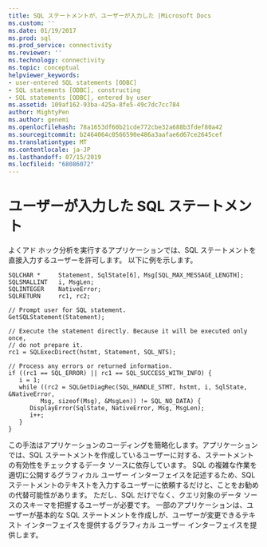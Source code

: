 ```yaml
---
title: SQL ステートメントが、ユーザーが入力した |Microsoft Docs
ms.custom: ''
ms.date: 01/19/2017
ms.prod: sql
ms.prod_service: connectivity
ms.reviewer: ''
ms.technology: connectivity
ms.topic: conceptual
helpviewer_keywords:
- user-entered SQL statements [ODBC]
- SQL statements [ODBC], constructing
- SQL statements [ODBC], entered by user
ms.assetid: 109af162-93ba-425a-8fe5-49c7dc7cc784
author: MightyPen
ms.author: genemi
ms.openlocfilehash: 78a1653df60b21cde772cbe32a688b3fdef80a42
ms.sourcegitcommit: b2464064c0566590e486a3aafae6d67ce2645cef
ms.translationtype: MT
ms.contentlocale: ja-JP
ms.lasthandoff: 07/15/2019
ms.locfileid: "68086072"
---
```

# <a name="sql-statements-entered-by-the-user"></a>ユーザーが入力した SQL ステートメント
よくアド ホック分析を実行するアプリケーションでは、SQL ステートメントを直接入力するユーザーを許可します。 以下に例を示します。  
  
```  
SQLCHAR *     Statement, SqlState[6], Msg[SQL_MAX_MESSAGE_LENGTH];  
SQLSMALLINT   i, MsgLen;  
SQLINTEGER    NativeError;  
SQLRETURN     rc1, rc2;  
  
// Prompt user for SQL statement.  
GetSQLStatement(Statement);  
  
// Execute the statement directly. Because it will be executed only once,  
// do not prepare it.  
rc1 = SQLExecDirect(hstmt, Statement, SQL_NTS);  
  
// Process any errors or returned information.  
if ((rc1 == SQL_ERROR) || rc1 == SQL_SUCCESS_WITH_INFO) {  
   i = 1;  
   while ((rc2 = SQLGetDiagRec(SQL_HANDLE_STMT, hstmt, i, SqlState, &NativeError,  
         Msg, sizeof(Msg), &MsgLen)) != SQL_NO_DATA) {  
      DisplayError(SqlState, NativeError, Msg, MsgLen);  
      i++;  
   }  
}  
```  
  
 この手法はアプリケーションのコーディングを簡略化します。アプリケーションでは、SQL ステートメントを作成しているユーザーに対する、ステートメントの有効性をチェックするデータ ソースに依存しています。 SQL の複雑な作業を適切に公開するグラフィカル ユーザー インターフェイスを記述するため、SQL ステートメントのテキストを入力するユーザーに依頼するだけと、ことをお勧めの代替可能性があります。 ただし、SQL だけでなく、クエリ対象のデータ ソースのスキーマを把握するユーザーが必要です。 一部のアプリケーションは、ユーザーが基本的な SQL ステートメントを作成しが、ユーザーが変更できるテキスト インターフェイスを提供するグラフィカル ユーザー インターフェイスを提供します。
